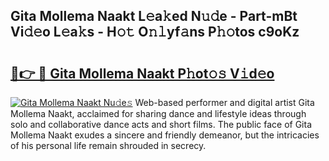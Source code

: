 ## Gita Mollema Naakt L𝚎a𝚔ed N𝚞𝚍e - Part-mBt Vi𝚍𝚎o L𝚎a𝚔s - H𝚘𝚝 O𝚗𝚕yf𝚊ns P𝚑𝚘tos c9oKz

# <h2><a href="http://kfeuke.oniu.top/?m=Gita+Mollema+Naakt">🔗👉 🔴 Gita Mollema Naakt P𝚑ot𝚘𝚜 V𝚒d𝚎o</a></h2>

[![Gita Mollema Naakt Nu𝚍e𝚜](https://i.imgur.com/0qMVB7G.gif)](http://kfeuke.oniu.top/?m=Gita+Mollema+Naakt)
Web-based performer and digital artist Gita Mollema Naakt, acclaimed for sharing dance and lifestyle ideas through solo and collaborative dance acts and short films. The public face of Gita Mollema Naakt exudes a sincere and friendly demeanor, but the intricacies of his personal life remain shrouded in secrecy.  
